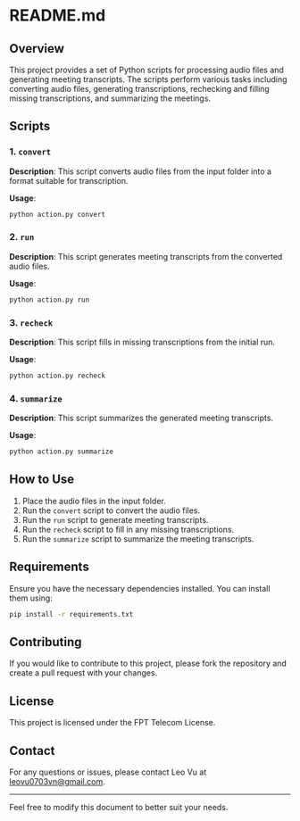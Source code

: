# README.md

## Overview

This project provides a set of Python scripts for processing audio files and generating meeting transcripts. The scripts perform various tasks including converting audio files, generating transcriptions, rechecking and filling missing transcriptions, and summarizing the meetings. 

## Scripts

### 1. `convert`

**Description**: This script converts audio files from the input folder into a format suitable for transcription.

**Usage**:
```sh
python action.py convert
```

### 2. `run`

**Description**: This script generates meeting transcripts from the converted audio files.

**Usage**:
```sh
python action.py run
```

### 3. `recheck`

**Description**: This script fills in missing transcriptions from the initial run.

**Usage**:
```sh
python action.py recheck
```

### 4. `summarize`

**Description**: This script summarizes the generated meeting transcripts.

**Usage**:
```sh
python action.py summarize
```

## How to Use

1. Place the audio files in the input folder.
2. Run the `convert` script to convert the audio files.
3. Run the `run` script to generate meeting transcripts.
4. Run the `recheck` script to fill in any missing transcriptions.
5. Run the `summarize` script to summarize the meeting transcripts.

## Requirements

Ensure you have the necessary dependencies installed. You can install them using:
```sh
pip install -r requirements.txt
```

## Contributing

If you would like to contribute to this project, please fork the repository and create a pull request with your changes.

## License

This project is licensed under the FPT Telecom License.

## Contact

For any questions or issues, please contact Leo Vu at leovu0703vn@gmail.com.

---

Feel free to modify this document to better suit your needs.